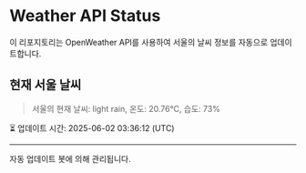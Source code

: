 
# Weather API Status

이 리포지토리는 OpenWeather API를 사용하여 서울의 날씨 정보를 자동으로 업데이트합니다.

## 현재 서울 날씨
> 서울의 현재 날씨: light rain, 온도: 20.76°C, 습도: 73%

⏳ 업데이트 시간: 2025-06-02 03:36:12 (UTC)

---
자동 업데이트 봇에 의해 관리됩니다.

